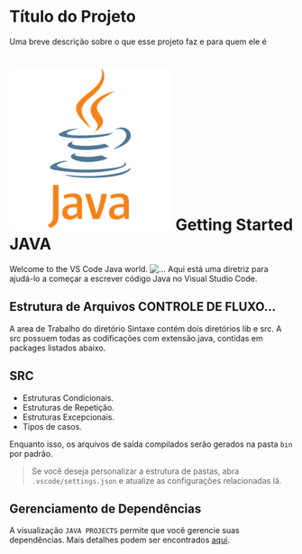 
# Título do Projeto

Uma breve descrição sobre o que esse projeto faz e para quem ele é

# ![..](https://raw.githubusercontent.com/github/explore/5b3600551e122a3277c2c5368af2ad5725ffa9a1/topics/java/java.png?size=48) Getting Started JAVA

Welcome to the VS Code Java world. ![..](https://github.com/vscode-icons.png?size=40). Aqui está uma diretriz para ajudá-lo a começar a escrever código Java no Visual Studio Code.

## Estrutura de Arquivos CONTROLE DE FLUXO...

A area de Trabalho do diretório Sintaxe contém dois diretórios lib e src. 
A src possuem todas as codificações com extensão.java, contidas em packages listados abaixo.

## SRC 
- Estruturas Condicionais.
- Estruturas de Repetição.
- Estruturas Excepcionais.
- Tipos de casos.

Enquanto isso, os arquivos de saída compilados serão gerados na pasta `bin` por padrão.
> Se você deseja personalizar a estrutura de pastas, abra `.vscode/settings.json` e atualize as configurações relacionadas lá.
> 
## Gerenciamento de Dependências

A visualização `JAVA PROJECTS` permite que você gerencie suas dependências. Mais detalhes podem ser encontrados [aqui](https://github.com/microsoft/vscode-java-dependency#manage-dependencies).
